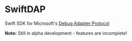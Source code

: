 # SwiftDAP

Swift SDK for Microsoft's [Debug Adapter Protocol](https://microsoft.github.io/debug-adapter-protocol)

**Note:** Still in alpha development - features are incomplete!